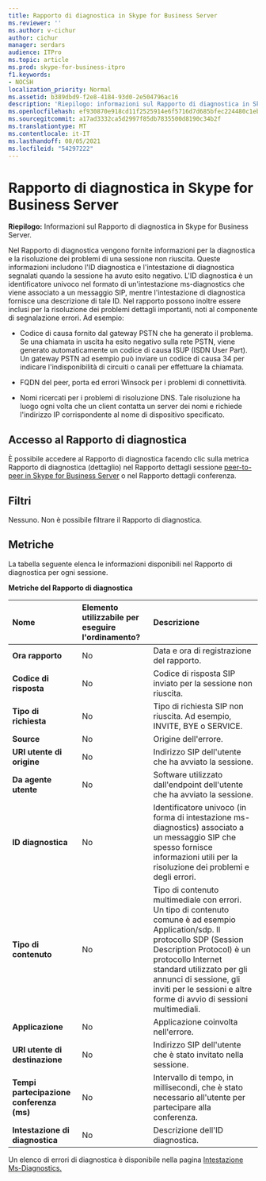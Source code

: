 ```yaml
---
title: Rapporto di diagnostica in Skype for Business Server
ms.reviewer: ''
ms.author: v-cichur
author: cichur
manager: serdars
audience: ITPro
ms.topic: article
ms.prod: skype-for-business-itpro
f1.keywords:
- NOCSH
localization_priority: Normal
ms.assetid: b389dbd9-f2e8-4184-93d0-2e504796ac16
description: 'Riepilogo: informazioni sul Rapporto di diagnostica in Skype for Business Server.'
ms.openlocfilehash: ef930870e918cd11f2525914e6f5716d7d685bfec224480c1eb88b3a280e3fa3
ms.sourcegitcommit: a17ad3332ca5d2997f85db7835500d8190c34b2f
ms.translationtype: MT
ms.contentlocale: it-IT
ms.lasthandoff: 08/05/2021
ms.locfileid: "54297222"
---
```

# <a name="diagnostic-report-in-skype-for-business-server"></a>Rapporto di diagnostica in Skype for Business Server
 
**Riepilogo:** Informazioni sul Rapporto di diagnostica in Skype for Business Server.
  
Nel Rapporto di diagnostica vengono fornite informazioni per la diagnostica e la risoluzione dei problemi di una sessione non riuscita. Queste informazioni includono l'ID diagnostica e l'intestazione di diagnostica segnalati quando la sessione ha avuto esito negativo. L'ID diagnostica è un identificatore univoco nel formato di un'intestazione ms-diagnostics che viene associato a un messaggio SIP, mentre l'intestazione di diagnostica fornisce una descrizione di tale ID. Nel rapporto possono inoltre essere inclusi per la risoluzione dei problemi dettagli importanti, noti al componente di segnalazione errori. Ad esempio:
  
- Codice di causa fornito dal gateway PSTN che ha generato il problema. Se una chiamata in uscita ha esito negativo sulla rete PSTN, viene generato automaticamente un codice di causa ISUP (ISDN User Part). Un gateway PSTN ad esempio può inviare un codice di causa 34 per indicare l'indisponibilità di circuiti o canali per effettuare la chiamata.
    
- FQDN del peer, porta ed errori Winsock per i problemi di connettività.
    
- Nomi ricercati per i problemi di risoluzione DNS. Tale risoluzione ha luogo ogni volta che un client contatta un server dei nomi e richiede l'indirizzo IP corrispondente al nome di dispositivo specificato.
    
## <a name="accessing-the-diagnostic-report"></a>Accesso al Rapporto di diagnostica

È possibile accedere al Rapporto di diagnostica facendo clic sulla metrica Rapporto di diagnostica (dettaglio) nel Rapporto dettagli sessione [peer-to-peer in Skype for Business Server](peer-to-peer-session-detail-report.md) o nel Rapporto dettagli conferenza.
  
## <a name="filters"></a>Filtri

Nessuno. Non è possibile filtrare il Rapporto di diagnostica.
  
## <a name="metrics"></a>Metriche

La tabella seguente elenca le informazioni disponibili nel Rapporto di diagnostica per ogni sessione.
  
**Metriche del Rapporto di diagnostica**

|**Nome**|**Elemento utilizzabile per eseguire l'ordinamento?**|**Descrizione**|
|:-----|:-----|:-----|
|**Ora rapporto** <br/> |No  <br/> |Data e ora di registrazione del rapporto.  <br/> |
|**Codice di risposta** <br/> |No  <br/> |Codice di risposta SIP inviato per la sessione non riuscita.  <br/> |
|**Tipo di richiesta** <br/> |No  <br/> |Tipo di richiesta SIP non riuscita. Ad esempio, INVITE, BYE o SERVICE.  <br/> |
|**Source** <br/> |No  <br/> |Origine dell'errore.  <br/> |
|**URI utente di origine** <br/> |No  <br/> |Indirizzo SIP dell'utente che ha avviato la sessione.  <br/> |
|**Da agente utente** <br/> |No  <br/> |Software utilizzato dall'endpoint dell'utente che ha avviato la sessione.  <br/> |
|**ID diagnostica** <br/> |No  <br/> |Identificatore univoco (in forma di intestazione ms-diagnostics) associato a un messaggio SIP che spesso fornisce informazioni utili per la risoluzione dei problemi e degli errori.  <br/> |
|**Tipo di contenuto** <br/> |No  <br/> |Tipo di contenuto multimediale con errori. Un tipo di contenuto comune è ad esempio Application/sdp. Il protocollo SDP (Session Description Protocol) è un protocollo Internet standard utilizzato per gli annunci di sessione, gli inviti per le sessioni e altre forme di avvio di sessioni multimediali.  <br/> |
|**Applicazione** <br/> |No  <br/> |Applicazione coinvolta nell'errore.  <br/> |
|**URI utente di destinazione** <br/> |No  <br/> |Indirizzo SIP dell'utente che è stato invitato nella sessione.  <br/> |
|**Tempi partecipazione conferenza (ms)** <br/> |No  <br/> |Intervallo di tempo, in millisecondi, che è stato necessario all'utente per partecipare alla conferenza.  <br/> |
|**Intestazione di diagnostica** <br/> |No  <br/> |Descrizione dell'ID diagnostica.  <br/> |
   
Un elenco di errori di diagnostica è disponibile nella pagina [Intestazione Ms-Diagnostics.](/openspecs/office_protocols/ms-ocer/f6787b39-0842-43ca-94a2-6afadda5f0a3)
